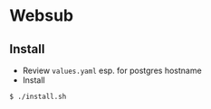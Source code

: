 # Websub

## Install
* Review `values.yaml` esp. for postgres hostname
* Install
```
$ ./install.sh
``` 
